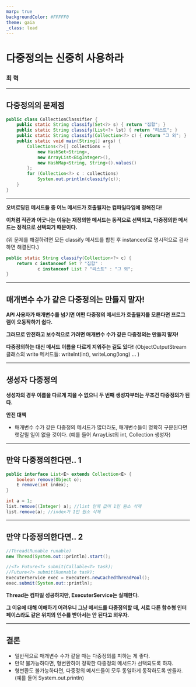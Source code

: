 ```yaml
---
marp: true
backgroundColor: #FFFFF0
theme: gaia
_class: lead
---
```


# 다중정의는 신중히 사용하라

### 최 혁

---

## 다중정의의 문제점

```java
public class CollectionClassifier {
    public static String classify(Set<?> s) { return "집합"; }
    public static String classify(List<?> lst) { return "리스트"; }
    public static String classify(Collection<?> c) { return "그 외"; }
    public static void main(String[] args) {
        Collections<?>[] collections = {
            new HashSet<String>, 
            new ArrayList<BigInteger>(),
            new HashMap<String, String>().values()
        };
        for (Collection<?> c : collections)
            System.out.println(classify(c));
    }
}
```

---

__오버로딩된 메서드들 중 어느 메서드가 호출될지는 컴파일타임에 정해진다!__

__이처럼 직관과 어긋나는 이유는 재정의한 메서드는 동적으로 선택되고, 다중정의한 메서드는 정적으로 선택되기 때문이다.__

(위 문제를 해결하려면 모든 classify 메서드를 합친 후 instanceof로 명시적으로 검사하면 해결된다.)

```java
public static String classify(Collection<?> c) {
    return c instanceof Set ? "집합" :
            c instanceof List ? "리스트" : "그 외";
}
```

---

## 매개변수 수가 같은 다중정의는 만들지 말자!

__API 사용자가 매개변수를 넘기면 어떤 다중정의 메서드가 호출될지를 모른다면 프로그램이 오동작하기 쉽다.__

__그러므로 안전하고 보수적으로 가려면 매개변수 수가 같은 다중정의는 만들지 말자!__

__다중정의하는 대신 메서드 이름을 다르게 지워주는 길도 있다!__
(ObjectOutputStream 클래스의 write 메서드들: writeInt(int), writeLong(long) ... )

---

## 생성자 다중정의

__생성자의 경우 이름을 다르게 지을 수 없으니 두 번째 생성자부터는 무조건 다중정의가 된다.__

__안전 대책__

- 매개변수 수가 같은 다중정의 메서드가 많더라도, 매개변수들이 명확히 구분된다면 햇갈릴 일이 없을 것이다.
(예를 들어 ArrayList의 int, Collection 생성자)

---

## 만약 다중정의한다면.. 1

```java
public interface List<E> extends Collection<E> {
    boolean remove(Object o);
    E remove(int index);
}

int a = 1;
list.remove((Integer) a); //list 안에 값이 1인 원소 삭제
list.remove(a); //index가 1인 원소 삭제
```

---

## 만약 다중정의한다면.. 2

```java
//Thread(Runable runable)
new Thread(System.out::println).start();

//<T> Future<T> submit(Callable<T> task);
//Future<?> submit(Runnable task);
ExecuterService exec = Executers.newCachedThreadPool();
exec.submit(System.out::println);
```
__Thread는 컴파일 성공하지만, ExecuterService는 실패한다.__

__그 이유에 대해 이해하기 어려우니 그냥 메서드를 다중정의할 때, 서로 다른 함수형 인터페이스라도 같은 위치의 인수를 받아서는 안 된다고 외우자.__

---

## 결론

- 일반적으로 매개변수 수가 같을 때는 다중정의를 피하는 게 좋다.
- 만약 불가능하다면, 형변환하여 정확한 다중정의 메서드가 선택되도록 하자.
- 형변환도 불가능하다면, 다중정의 메서드들이 모두 동일하게 동작하도록 만들자. (예를 들어 System.out.println)


